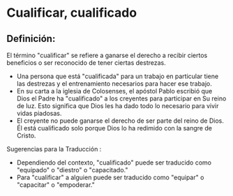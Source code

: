 # Cualificar, cualificado

## Definición: 

El término "cualificar" se refiere a ganarse el derecho a recibir ciertos beneficios o ser reconocido de tener ciertas destrezas.

* Una persona que está "cualificada" para un trabajo en particular tiene las destrezas y el entrenamiento necesarios para hacer ese trabajo.
* En su carta a la iglesia de Colosenses, el apóstol Pablo escribió que Dios el Padre ha "cualificado" a los creyentes para participar en Su reino de luz. Esto significa que Dios les ha dado todo lo necesario para vivir vidas piadosas.
* El creyente no puede ganarse el derecho de ser parte del reino de Dios. Él está cualificado solo porque Dios lo ha redimido con la sangre de Cristo.

Sugerencias para la Traducción :

* Dependiendo del contexto, "cualificado" puede ser traducido como "equipado" o "diestro" o "capacitado."
* Para "cualificar" a alguien puede ser traducido como "equipar" o "capacitar" o "empoderar."

